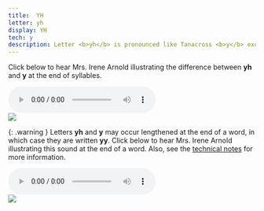 ```yaml
---
title:  YH
letter: yh
display: YH
tech: y
description: Letter <b>yh</b> is pronounced like Tanacross <b>y</b> except <b>yh</b> is <span class="def">voiceless</span> (made without the vocal cords vibrating). This sound occurs only at the end of a syllable.
---
```




Click below to hear Mrs. Irene Arnold illustrating the difference between <b>yh</b> and <b>y</b> at the end of syllables.


<div class="audiobox">
<div class="audio">
<audio controls src="{{ site.baseurl }}/assets/audio/yh_y_comp.mp3" type="audio/mpeg">Your browser does not support the audio element.</audio>
</div>
<div class="text">
<img src="{{ site.baseurl }}/assets/gif/yh_y_comp.gif" border="0" />
</div>
</div>


{: .warning }
Letters <b>yh</b> and <b>y</b> may occur lengthened at the end of a word, in which case they are written <b>yy</b>. Click below to hear Mrs. Irene Arnold illustrating this sound at the end of a word. Also, see the <a href="javascript:tech('y');">technical notes</a> for more information.

<div class="audiobox">
<div class="audio">
<audio controls src="{{ site.baseurl }}/assets/audio/yh_yy_comp.mp3" type="audio/mpeg">Your browser does not support the audio element.</audio>
</div>
<div class="text">
<img src="{{ site.baseurl }}/assets/gif/yh_yy_comp.gif" border="0" />
</div>
</div>

